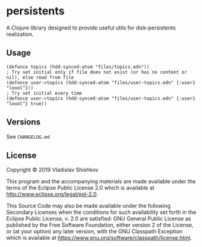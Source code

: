 # persistents

A Clojure library designed to provide useful utils for disk-persistents realization.

## Usage

    (defonce topics (hdd-synced-atom "files/topics.edn"))
    ; Try set initial only if file does not exist (or has no content or nil), else read from file
    (defonce user->topics (hdd-synced-atom "files/user-topics.edn" {:user1 "loool"}))
    ; Try set initial every time
    (defonce user->topics (hdd-synced-atom "files/user-topics.edn" {:user1 "loool"} true))

## Versions 

See `CHANGELOG.md`

## License

Copyright © 2019 Vladislav Shishkov

This program and the accompanying materials are made available under the
terms of the Eclipse Public License 2.0 which is available at
http://www.eclipse.org/legal/epl-2.0.

This Source Code may also be made available under the following Secondary
Licenses when the conditions for such availability set forth in the Eclipse
Public License, v. 2.0 are satisfied: GNU General Public License as published by
the Free Software Foundation, either version 2 of the License, or (at your
option) any later version, with the GNU Classpath Exception which is available
at https://www.gnu.org/software/classpath/license.html.
